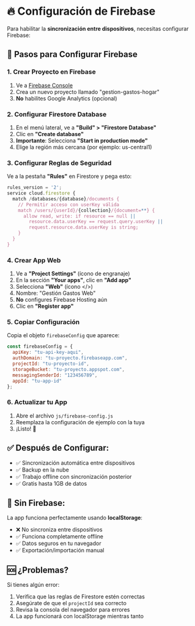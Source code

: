 # 🔥 Configuración de Firebase

Para habilitar la **sincronización entre dispositivos**, necesitas configurar Firebase:

## 🚀 Pasos para Configurar Firebase

### 1. **Crear Proyecto en Firebase**
1. Ve a [Firebase Console](https://console.firebase.google.com/)
2. Crea un nuevo proyecto llamado "gestion-gastos-hogar"
3. **No** habilites Google Analytics (opcional)

### 2. **Configurar Firestore Database**
1. En el menú lateral, ve a **"Build" > "Firestore Database"**
2. Clic en **"Create database"**
3. **Importante**: Selecciona **"Start in production mode"**
4. Elige la región más cercana (por ejemplo: us-central1)

### 3. **Configurar Reglas de Seguridad**
Ve a la pestaña **"Rules"** en Firestore y pega esto:

```javascript
rules_version = '2';
service cloud.firestore {
  match /databases/{database}/documents {
    // Permitir acceso con userKey válida
    match /users/{userId}/{collection}/{document=**} {
      allow read, write: if resource == null || 
        resource.data.userKey == request.query.userKey ||
        request.resource.data.userKey is string;
    }
  }
}
```

### 4. **Crear App Web**
1. Ve a **"Project Settings"** (ícono de engranaje)
2. En la sección **"Your apps"**, clic en **"Add app"**
3. Selecciona **"Web"** (ícono </>)
4. Nombre: "Gestión Gastos Web"
5. **No** configures Firebase Hosting aún
6. Clic en **"Register app"**

### 5. **Copiar Configuración**
Copia el objeto `firebaseConfig` que aparece:

```javascript
const firebaseConfig = {
  apiKey: "tu-api-key-aqui",
  authDomain: "tu-proyecto.firebaseapp.com",
  projectId: "tu-proyecto-id",
  storageBucket: "tu-proyecto.appspot.com",
  messagingSenderId: "123456789",
  appId: "tu-app-id"
};
```

### 6. **Actualizar tu App**
1. Abre el archivo `js/firebase-config.js`
2. Reemplaza la configuración de ejemplo con la tuya
3. ¡Listo! 🎉

## ✅ **Después de Configurar:**
- ✅ Sincronización automática entre dispositivos
- ✅ Backup en la nube
- ✅ Trabajo offline con sincronización posterior
- ✅ Gratis hasta 1GB de datos

## 📱 **Sin Firebase:**
La app funciona perfectamente usando **localStorage**:
- ❌ No sincroniza entre dispositivos
- ✅ Funciona completamente offline
- ✅ Datos seguros en tu navegador
- ✅ Exportación/importación manual

## 🆘 **¿Problemas?**
Si tienes algún error:
1. Verifica que las reglas de Firestore estén correctas
2. Asegúrate de que el `projectId` sea correcto
3. Revisa la consola del navegador para errores
4. La app funcionará con localStorage mientras tanto